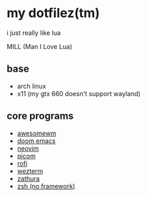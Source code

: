 # my dotfilez(tm)
i just really like lua

MILL (Man I Love Lua)

## base
- arch linux
- x11 (my gtx 660 doesn't support wayland)

## core programs
- [awesomewm](https://github.com/tokisuno/dotfiles/tree/main/.config/awesome)
- [doom emacs](https://github.com/tokisuno/dotfiles/tree/main/.config/doom)
- [neovim](https://github.com/tokisuno/dotfiles/tree/main/.config/nvim)
- [picom](https://github.com/tokisuno/dotfiles/tree/main/.config/picom)
- [rofi](https://github.com/tokisuno/dotfiles/tree/main/.config/rofi)
- [wezterm](https://github.com/tokisuno/dotfiles/tree/main/.config/wezterm)
- [zathura](https://github.com/tokisuno/dotfiles/tree/main/.config/zathura)
- [zsh (no framework)](https://github.com/tokisuno/dotfiles/tree/main/.config/zsh)
